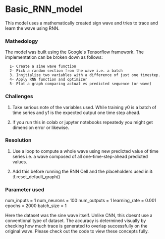 # Basic_RNN_model
This model uses a mathematically created sign wave and tries to trace and learn the wave using RNN.

### Mathedology
The model was built using the Google's Tensorflow framework. The implementation can be broken down as follows:
      
      1- Create a sine wave function
      2- Pick a random section from the wave i.e. a batch
      3. Innitialize two variables with a difference of just one timestep.
      4- Apply RNN function and optimizer
      5- Plot a graph comparing actual vs predicted sequence (or wave)


### Challenges
1. Take serious note of the variables used. While training y0 is a batch of time series and y1 is the expected output one time step ahead.  

2. If you run this in colab or jupyter notebooks repeatedy you might get dimension error or likewise. 

### Resolution
1. Use a loop to compute a whole wave using new predicted value of time series i.e. a wave composed of all one-time-step-ahead predicted values.

2. Add this before running the RNN Cell and the placeholders used in it: tf.reset_default_graph() 

### Parameter used

num_inputs = 1
num_neurons = 100
num_outputs = 1
learning_rate = 0.001
epochs = 2000
batch_size = 1

Here the dataset was the sine wave itself. Unlike CNN, this doesnt use a conventional type of dataset. The accuracy is determined visually by checking how much trace is generated to overlap successfully on the original wave. Please check out the code to view these concepts fully.
